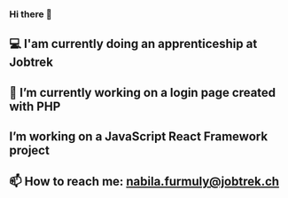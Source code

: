 ### Hi there 👋
## :computer: I'am currently doing an apprenticeship at Jobtrek 
## 🔭 I’m currently working on a login page created with PHP
## I’m working on a JavaScript React Framework project  
## 📫 How to reach me: nabila.furmuly@jobtrek.ch

<!--
**Furmuly/Furmuly** is a ✨ _special_ ✨ repository because its `README.md` (this file) appears on your GitHub profile.

Here are some ideas to get you started:
## :computer: I'am currently doing an apprenticeship at Jobtrek 
## 🔭 I’m currently working on a login page created with PHP
## 🌱 I’m currently learning PHP/PDO
## 📫 How to reach me: nabila.furmuly@jobtrek.ch

-->
